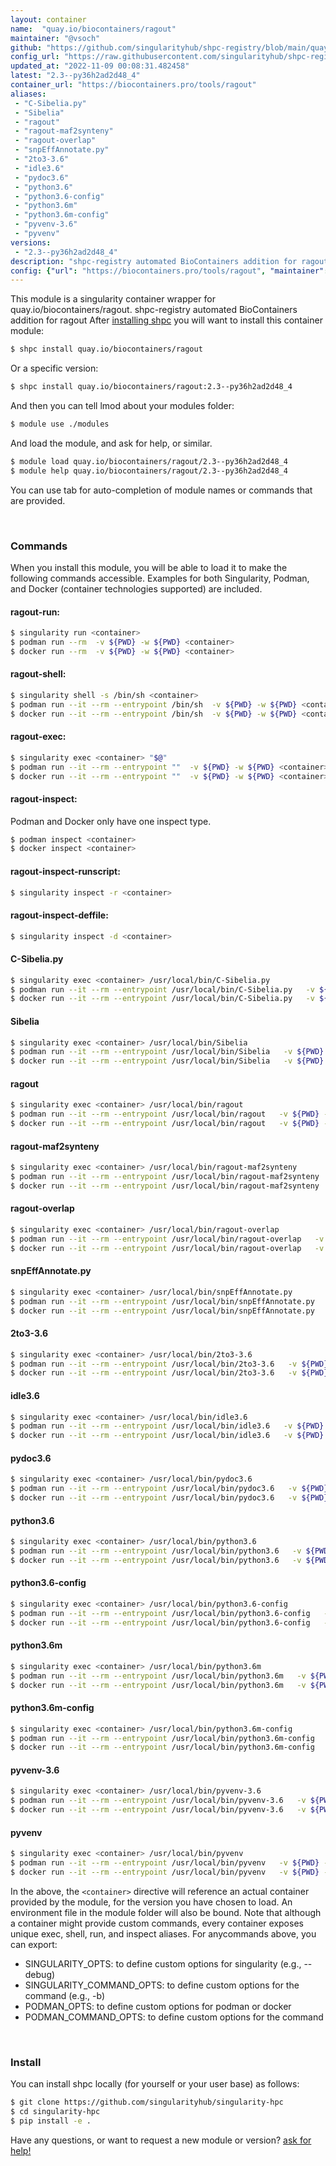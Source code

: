 ```yaml
---
layout: container
name:  "quay.io/biocontainers/ragout"
maintainer: "@vsoch"
github: "https://github.com/singularityhub/shpc-registry/blob/main/quay.io/biocontainers/ragout/container.yaml"
config_url: "https://raw.githubusercontent.com/singularityhub/shpc-registry/main/quay.io/biocontainers/ragout/container.yaml"
updated_at: "2022-11-09 00:08:31.482458"
latest: "2.3--py36h2ad2d48_4"
container_url: "https://biocontainers.pro/tools/ragout"
aliases:
 - "C-Sibelia.py"
 - "Sibelia"
 - "ragout"
 - "ragout-maf2synteny"
 - "ragout-overlap"
 - "snpEffAnnotate.py"
 - "2to3-3.6"
 - "idle3.6"
 - "pydoc3.6"
 - "python3.6"
 - "python3.6-config"
 - "python3.6m"
 - "python3.6m-config"
 - "pyvenv-3.6"
 - "pyvenv"
versions:
 - "2.3--py36h2ad2d48_4"
description: "shpc-registry automated BioContainers addition for ragout"
config: {"url": "https://biocontainers.pro/tools/ragout", "maintainer": "@vsoch", "description": "shpc-registry automated BioContainers addition for ragout", "latest": {"2.3--py36h2ad2d48_4": "sha256:f38f9ed228012953b6d21e180b47c6031cc9d727a4cf818ee13d24e1bf77799f"}, "tags": {"2.3--py36h2ad2d48_4": "sha256:f38f9ed228012953b6d21e180b47c6031cc9d727a4cf818ee13d24e1bf77799f"}, "docker": "quay.io/biocontainers/ragout", "aliases": {"C-Sibelia.py": "/usr/local/bin/C-Sibelia.py", "Sibelia": "/usr/local/bin/Sibelia", "ragout": "/usr/local/bin/ragout", "ragout-maf2synteny": "/usr/local/bin/ragout-maf2synteny", "ragout-overlap": "/usr/local/bin/ragout-overlap", "snpEffAnnotate.py": "/usr/local/bin/snpEffAnnotate.py", "2to3-3.6": "/usr/local/bin/2to3-3.6", "idle3.6": "/usr/local/bin/idle3.6", "pydoc3.6": "/usr/local/bin/pydoc3.6", "python3.6": "/usr/local/bin/python3.6", "python3.6-config": "/usr/local/bin/python3.6-config", "python3.6m": "/usr/local/bin/python3.6m", "python3.6m-config": "/usr/local/bin/python3.6m-config", "pyvenv-3.6": "/usr/local/bin/pyvenv-3.6", "pyvenv": "/usr/local/bin/pyvenv"}}
---
```


This module is a singularity container wrapper for quay.io/biocontainers/ragout.
shpc-registry automated BioContainers addition for ragout
After [installing shpc](#install) you will want to install this container module:


```bash
$ shpc install quay.io/biocontainers/ragout
```

Or a specific version:

```bash
$ shpc install quay.io/biocontainers/ragout:2.3--py36h2ad2d48_4
```

And then you can tell lmod about your modules folder:

```bash
$ module use ./modules
```

And load the module, and ask for help, or similar.

```bash
$ module load quay.io/biocontainers/ragout/2.3--py36h2ad2d48_4
$ module help quay.io/biocontainers/ragout/2.3--py36h2ad2d48_4
```

You can use tab for auto-completion of module names or commands that are provided.

<br>

### Commands

When you install this module, you will be able to load it to make the following commands accessible.
Examples for both Singularity, Podman, and Docker (container technologies supported) are included.

#### ragout-run:

```bash
$ singularity run <container>
$ podman run --rm  -v ${PWD} -w ${PWD} <container>
$ docker run --rm  -v ${PWD} -w ${PWD} <container>
```

#### ragout-shell:

```bash
$ singularity shell -s /bin/sh <container>
$ podman run --it --rm --entrypoint /bin/sh  -v ${PWD} -w ${PWD} <container>
$ docker run --it --rm --entrypoint /bin/sh  -v ${PWD} -w ${PWD} <container>
```

#### ragout-exec:

```bash
$ singularity exec <container> "$@"
$ podman run --it --rm --entrypoint ""  -v ${PWD} -w ${PWD} <container> "$@"
$ docker run --it --rm --entrypoint ""  -v ${PWD} -w ${PWD} <container> "$@"
```

#### ragout-inspect:

Podman and Docker only have one inspect type.

```bash
$ podman inspect <container>
$ docker inspect <container>
```

#### ragout-inspect-runscript:

```bash
$ singularity inspect -r <container>
```

#### ragout-inspect-deffile:

```bash
$ singularity inspect -d <container>
```


#### C-Sibelia.py

```bash
$ singularity exec <container> /usr/local/bin/C-Sibelia.py
$ podman run --it --rm --entrypoint /usr/local/bin/C-Sibelia.py   -v ${PWD} -w ${PWD} <container> -c " $@"
$ docker run --it --rm --entrypoint /usr/local/bin/C-Sibelia.py   -v ${PWD} -w ${PWD} <container> -c " $@"
```


#### Sibelia

```bash
$ singularity exec <container> /usr/local/bin/Sibelia
$ podman run --it --rm --entrypoint /usr/local/bin/Sibelia   -v ${PWD} -w ${PWD} <container> -c " $@"
$ docker run --it --rm --entrypoint /usr/local/bin/Sibelia   -v ${PWD} -w ${PWD} <container> -c " $@"
```


#### ragout

```bash
$ singularity exec <container> /usr/local/bin/ragout
$ podman run --it --rm --entrypoint /usr/local/bin/ragout   -v ${PWD} -w ${PWD} <container> -c " $@"
$ docker run --it --rm --entrypoint /usr/local/bin/ragout   -v ${PWD} -w ${PWD} <container> -c " $@"
```


#### ragout-maf2synteny

```bash
$ singularity exec <container> /usr/local/bin/ragout-maf2synteny
$ podman run --it --rm --entrypoint /usr/local/bin/ragout-maf2synteny   -v ${PWD} -w ${PWD} <container> -c " $@"
$ docker run --it --rm --entrypoint /usr/local/bin/ragout-maf2synteny   -v ${PWD} -w ${PWD} <container> -c " $@"
```


#### ragout-overlap

```bash
$ singularity exec <container> /usr/local/bin/ragout-overlap
$ podman run --it --rm --entrypoint /usr/local/bin/ragout-overlap   -v ${PWD} -w ${PWD} <container> -c " $@"
$ docker run --it --rm --entrypoint /usr/local/bin/ragout-overlap   -v ${PWD} -w ${PWD} <container> -c " $@"
```


#### snpEffAnnotate.py

```bash
$ singularity exec <container> /usr/local/bin/snpEffAnnotate.py
$ podman run --it --rm --entrypoint /usr/local/bin/snpEffAnnotate.py   -v ${PWD} -w ${PWD} <container> -c " $@"
$ docker run --it --rm --entrypoint /usr/local/bin/snpEffAnnotate.py   -v ${PWD} -w ${PWD} <container> -c " $@"
```


#### 2to3-3.6

```bash
$ singularity exec <container> /usr/local/bin/2to3-3.6
$ podman run --it --rm --entrypoint /usr/local/bin/2to3-3.6   -v ${PWD} -w ${PWD} <container> -c " $@"
$ docker run --it --rm --entrypoint /usr/local/bin/2to3-3.6   -v ${PWD} -w ${PWD} <container> -c " $@"
```


#### idle3.6

```bash
$ singularity exec <container> /usr/local/bin/idle3.6
$ podman run --it --rm --entrypoint /usr/local/bin/idle3.6   -v ${PWD} -w ${PWD} <container> -c " $@"
$ docker run --it --rm --entrypoint /usr/local/bin/idle3.6   -v ${PWD} -w ${PWD} <container> -c " $@"
```


#### pydoc3.6

```bash
$ singularity exec <container> /usr/local/bin/pydoc3.6
$ podman run --it --rm --entrypoint /usr/local/bin/pydoc3.6   -v ${PWD} -w ${PWD} <container> -c " $@"
$ docker run --it --rm --entrypoint /usr/local/bin/pydoc3.6   -v ${PWD} -w ${PWD} <container> -c " $@"
```


#### python3.6

```bash
$ singularity exec <container> /usr/local/bin/python3.6
$ podman run --it --rm --entrypoint /usr/local/bin/python3.6   -v ${PWD} -w ${PWD} <container> -c " $@"
$ docker run --it --rm --entrypoint /usr/local/bin/python3.6   -v ${PWD} -w ${PWD} <container> -c " $@"
```


#### python3.6-config

```bash
$ singularity exec <container> /usr/local/bin/python3.6-config
$ podman run --it --rm --entrypoint /usr/local/bin/python3.6-config   -v ${PWD} -w ${PWD} <container> -c " $@"
$ docker run --it --rm --entrypoint /usr/local/bin/python3.6-config   -v ${PWD} -w ${PWD} <container> -c " $@"
```


#### python3.6m

```bash
$ singularity exec <container> /usr/local/bin/python3.6m
$ podman run --it --rm --entrypoint /usr/local/bin/python3.6m   -v ${PWD} -w ${PWD} <container> -c " $@"
$ docker run --it --rm --entrypoint /usr/local/bin/python3.6m   -v ${PWD} -w ${PWD} <container> -c " $@"
```


#### python3.6m-config

```bash
$ singularity exec <container> /usr/local/bin/python3.6m-config
$ podman run --it --rm --entrypoint /usr/local/bin/python3.6m-config   -v ${PWD} -w ${PWD} <container> -c " $@"
$ docker run --it --rm --entrypoint /usr/local/bin/python3.6m-config   -v ${PWD} -w ${PWD} <container> -c " $@"
```


#### pyvenv-3.6

```bash
$ singularity exec <container> /usr/local/bin/pyvenv-3.6
$ podman run --it --rm --entrypoint /usr/local/bin/pyvenv-3.6   -v ${PWD} -w ${PWD} <container> -c " $@"
$ docker run --it --rm --entrypoint /usr/local/bin/pyvenv-3.6   -v ${PWD} -w ${PWD} <container> -c " $@"
```


#### pyvenv

```bash
$ singularity exec <container> /usr/local/bin/pyvenv
$ podman run --it --rm --entrypoint /usr/local/bin/pyvenv   -v ${PWD} -w ${PWD} <container> -c " $@"
$ docker run --it --rm --entrypoint /usr/local/bin/pyvenv   -v ${PWD} -w ${PWD} <container> -c " $@"
```



In the above, the `<container>` directive will reference an actual container provided
by the module, for the version you have chosen to load. An environment file in the
module folder will also be bound. Note that although a container
might provide custom commands, every container exposes unique exec, shell, run, and
inspect aliases. For anycommands above, you can export:

 - SINGULARITY_OPTS: to define custom options for singularity (e.g., --debug)
 - SINGULARITY_COMMAND_OPTS: to define custom options for the command (e.g., -b)
 - PODMAN_OPTS: to define custom options for podman or docker
 - PODMAN_COMMAND_OPTS: to define custom options for the command

<br>

### Install

You can install shpc locally (for yourself or your user base) as follows:

```bash
$ git clone https://github.com/singularityhub/singularity-hpc
$ cd singularity-hpc
$ pip install -e .
```

Have any questions, or want to request a new module or version? [ask for help!](https://github.com/singularityhub/singularity-hpc/issues)